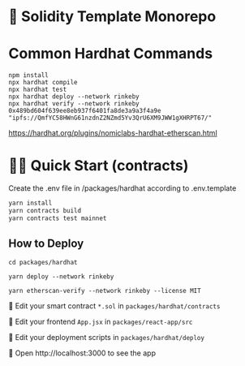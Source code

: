 # 🎨 Solidity Template Monorepo


# Common Hardhat Commands

```
npm install
npx hardhat compile
npx hardhat test
npx hardhat deploy --network rinkeby
npx hardhat verify --network rinkeby 0x489bd604f639ee8eb937f6401fa8de3a9a3f4a9e "ipfs://QmfYC58HWnG61nzdnZ2NZmd5Yv3QrU6XM9JWW1gXHRPT67/"
```

https://hardhat.org/plugins/nomiclabs-hardhat-etherscan.html


# 🏄‍♂️ Quick Start (contracts)

Create the .env file in /packages/hardhat according to .env.template

```bash
yarn install
yarn contracts build
yarn contracts test mainnet
```


## How to Deploy

```
cd packages/hardhat

yarn deploy --network rinkeby

yarn etherscan-verify --network rinkeby --license MIT
```




🔏 Edit your smart contract `*.sol` in `packages/hardhat/contracts`

📝 Edit your frontend `App.jsx` in `packages/react-app/src`

💼 Edit your deployment scripts in `packages/hardhat/deploy`

📱 Open http://localhost:3000 to see the app
